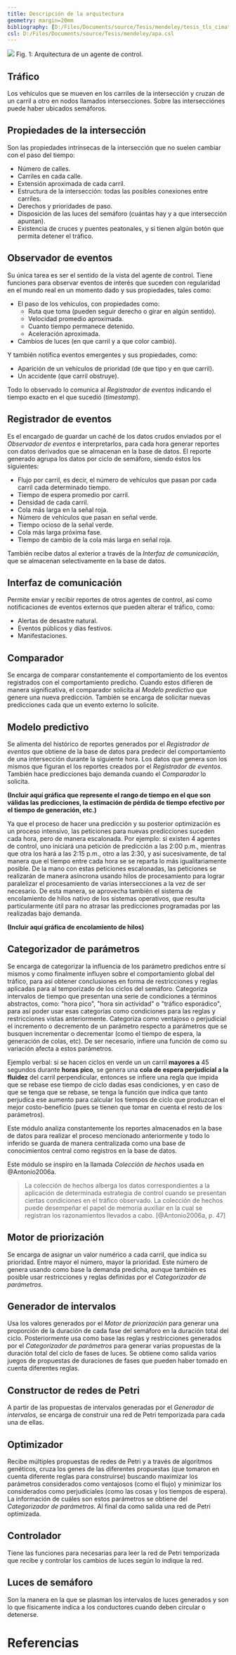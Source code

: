 ```yaml
---
title: Descripción de la arquitectura
geometry: margin=20mm
bibliography: [D:/Files/Documents/source/Tesis/mendeley/tesis_tls_cimat.bib]
csl: D:/Files/Documents/source/Tesis/mendeley/apa.csl
---
```


![](Propuesta%20de%20arquitectura.png)
Fig. 1: Arquitectura de un agente de control.

## Tráfico
Los vehículos que se mueven en los carriles de la intersección y cruzan de un carril a otro en nodos llamados intersecciones.  Sobre las intersecciónes puede haber ubicados semáforos.

## Propiedades de la intersección
Son las propiedades intrínsecas de la intersección que no suelen cambiar con el paso del tiempo:

+ Número de calles.
+ Carriles en cada calle.
+ Extensión aproximada de cada carril.
+ Estructura de la intersección: todas las posibles conexiones entre carriles.
+ Derechos y prioridades de paso.
+ Disposición de las luces del semáforo (cuántas hay y a que intersección apuntan).
+ Existencia de cruces y puentes peatonales, y si tienen algún botón que permita detener el tráfico.

## Observador de eventos
Su única tarea es ser el sentido de la vista del agente de control.
Tiene funciones para observar eventos de interés que suceden con regularidad en el mundo real en un momento dado y sus propiedades, tales como:

+ El paso de los vehículos, con propiedades como:
  + Ruta que toma (pueden seguir derecho o girar en algún sentido).
  + Velocidad promedio aproximada.
  + Cuanto tiempo permanece detenido.
  + Aceleración aproximada.
+ Cambios de luces (en que carril y  a que color cambió).

Y también notifica eventos emergentes y sus propiedades, como:

+ Aparición de un vehículos de prioridad (de que tipo y en que carril).
+ Un accidente (que carril obstruye).

Todo lo observado lo comunica  al *Registrador de eventos* indicando el tiempo exacto en el que sucedió (*timestamp*).

## Registrador de eventos
Es el encargado de guardar un caché de los datos crudos enviados por el *Observador de eventos* e interpretarlos, para cada hora generar reportes con datos derivados que se almacenan en la base de datos.
El reporte generado agrupa los datos por ciclo de semáforo, siendo éstos los siguientes:

- Flujo por carril, es decir, el número de vehículos que pasan por cada carril cada determinado tiempo.
- Tiempo de espera promedio por carril.
- Densidad de cada carril.
- Cola más larga en la señal roja.
- Número de vehículos que pasan en señal verde.
- Tiempo ocioso de la señal verde.
- Cola más larga próxima fase.
- Tiempo de cambio de la cola más larga en señal roja.

También recibe datos al exterior a través de la *Interfaz de comunicación*, que se almacenan selectivamente en la base de datos.

## Interfaz de comunicación
Permite enviar y recibir reportes de otros agentes de control, así como notificaciones de eventos externos que pueden alterar el tráfico, como:

- Alertas de desastre natural.
- Eventos públicos y días festivos.
- Manifestaciones.

## Comparador
Se encarga de comparar constantemente el comportamiento de los eventos registrados con el comportamiento predicho. Cuando estos difieren de manera significativa, el comparador solicita al *Modelo predictivo* que genere una nueva predicción. También se encarga de solicitar nuevas predicciones cada que un evento externo lo solicite.

## Modelo predictivo
Se alimenta del histórico de reportes generados por el *Registrador de eventos* que obtiene de la base de datos para predecir del comportamiento de una intersección durante la siguiente hora. Los datos que genera son los mismos que figuran el los reportes creados por el *Registrador de eventos*. También hace predicciones bajo demanda cuando el *Comparador* lo solicita.

**(Incluir aquí gráfica que represente el rango de tiempo en el que son válidas las predicciones, la estimación de pérdida de tiempo efectivo por el tiempo de generación, etc.)**

Ya que el proceso de hacer una predicción y su posterior optimización es un proceso intensivo, las peticiones para nuevas predicciones suceden cada hora, pero de manera escalonada. Por ejemplo: si existen 4 agentes de control, uno iniciará una petición de predicción a las 2:00 p.m., mientras que otra los hará a las 2:15 p.m., otro a las 2:30, y así sucesivamente, de tal manera que el tiempo entre cada hora se se reparta lo más igualitariamente posible. De la mano con estas peticiones escalonadas, las peticiones se realizarán de manera asíncrona usando hilos de procesamiento para lograr paralelizar el procesamiento de varias intersecciones a la vez de ser necesario. De esta manera, se aprovecha también el sistema de encolamiento de hilos nativo de los sistemas operativos, que resulta particularmente útil para no atrasar las predicciones programadas por las realizadas bajo demanda.

**(Incluir aquí gráfica de encolamiento de hilos)**

<!-- Predice que cantidad de trafico relativo habrá en determinada hora (a definir si será de manera numérica o con expresiones relativas de lógica difusa, como *poco*, *mucho* o *normal*). -->

## Categorizador de parámetros
Se encarga de categorizar la influencia de los parámetro predichos entre sí mismos y como finalmente influyen sobre el comportamiento global del tráfico, para así obtener conclusiones en forma de restricciones y reglas aplicadas para al temporizado de los ciclos del semáforo.
Categoriza intervalos de tiempo que presentan una serie de condiciones a términos abstractos, como: "hora pico", "hora sin actividad" o "tráfico esporádico", para así poder usar esas categorías como condiciones para las reglas y restricciones vistas anteriormente.
Categoriza como ventajoso o perjudicial el incremento o decremento de un parámetro respecto a parámetros que se busquen incrementar o decrementar (como el tiempo de espera, la generación de colas, etc). De ser necesario, infiere una función de como su variación afecta a estos parámetros.

Ejemplo verbal: si se hacen ciclos en verde un un carril **mayores a** 45 segundos durante **horas pico**, se genera una **cola de espera perjudicial a la fluidez** del carril perpendicular, entonces se infiere una regla que impida que se rebase ese tiempo de ciclo dadas esas condiciones, y en caso de que se tenga que se rebase, se tenga la función que indica que tanto perjudica ese aumento para calcular los tiempos de ciclo que produzcan el mejor costo-beneficio (pues se tienen que tomar en cuenta el resto de los parámetros).

Este módulo analiza constantemente los reportes almacenados en la base de datos para realizar el proceso mencionado anteriormente y todo lo inferido se guarda de manera centralizada como una base de conocimientos central como registros en la base de datos.

Este módulo se inspiro en la llamada *Colección de hechos* usada en @Antonio2006a.

> La colección de hechos alberga los datos correspondientes a la aplicación de
> determinada estrategia de control cuando se presentan ciertas condiciones en el
> tráfico observado. La colección de hechos puede desempeñar el papel de memoria
> auxiliar en la cual se registran los razonamientos llevados a cabo.
[@Antonio2006a, p. 47]

## Motor de priorización
Se encarga de asignar un valor numérico a cada carril, que indica su prioridad. Entre mayor el número, mayor la prioridad.
Este número de genera usando como base la demanda predicha, aunque también es posible usar restricciones y reglas definidas por el *Categorizador de parámetros*.

## Generador de intervalos
Usa los valores generados por el *Motor de priorización* para generar una proporción de la duración de cada fase del semáforo en la duración total del ciclo.
Posteriormente usa como base las reglas y restricciones generados por el *Categorizador de parámetros* para generar varias propuestas de la duración total del ciclo de fases de luces.
Se obtiene como salida varios juegos de propuestas de duraciones de fases que pueden haber tomado en cuenta diferentes reglas.

## Constructor de redes de Petri
A partir de las propuestas de intervalos generadas por el *Generador de intervalos*, se encarga de construir una red de Petri temporizada para cada una de ellas.
<!-- Como se pueden configurar las redes de petri para lograr mejores ciclos de semáforos? Hay alguna técnica de acomodo? Que ventaja tiene vs usar solo tiempos? (creo que la respuesta es la coordinacion cuando son muchos carriles). -->

## Optimizador
Recibe múltiples propuestas de redes de Petri y a través de algoritmos genéticos, cruza los genes de las diferentes propuestas (que tomaron en cuenta diferente reglas para construirse) buscando maximizar los parámetros considerados como ventajosos (como el flujo) y minimizar los considerados como perjudiciales (como las cosas y los tiempos de espera).
La información de cuáles son estos parámetros se obtiene del *Categorizador de parámetros*.
Al final da como salida una red de Petri optimizada.

## Controlador
Tiene las funciones para necesarias para leer la red de Petri temporizada que recibe y controlar los cambios de luces según lo indique la red.

## Luces de semáforo
Son la manera en la que se plasman los intervalos de luces generados y son lo que físicamente indica a los conductores cuando deben circular o detenerse.

# Referencias
